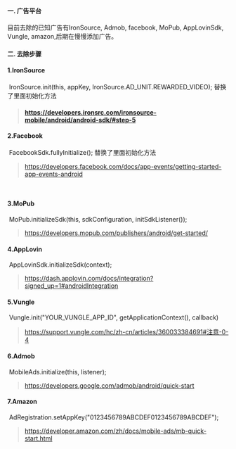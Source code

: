 #### 一. 广告平台

目前去除的已知广告有IronSource, Admob, facebook, MoPub, AppLovinSdk, Vungle, amazon,后期在慢慢添加广告。



#### 二. 去除步骤

#### 1.IronSource

​		IronSource.init(this, appKey, IronSource.AD_UNIT.REWARDED_VIDEO); 替换了里面初始化方法

> #### https://developers.ironsrc.com/ironsource-mobile/android/android-sdk/#step-5
>
> 

#### 2.Facebook

​		FacebookSdk.fullyInitialize(); 替换了里面初始化方法

> https://developers.facebook.com/docs/app-events/getting-started-app-events-android

​		

#### 3.MoPub

​		MoPub.initializeSdk(this, sdkConfiguration, initSdkListener());

> https://developers.mopub.com/publishers/android/get-started/



#### 4.AppLovin

​		AppLovinSdk.initializeSdk(context);

> https://dash.applovin.com/docs/integration?signed_up=1#androidIntegration



#### 5.Vungle

​		Vungle.init("YOUR_VUNGLE_APP_ID", getApplicationContext(), callback)

> https://support.vungle.com/hc/zh-cn/articles/360033384691#注意-0-4



#### 6.Admob

​		MobileAds.initialize(this, listener);

> https://developers.google.com/admob/android/quick-start



#### 7.Amazon

​		AdRegistration.setAppKey("0123456789ABCDEF0123456789ABCDEF");

> https://developer.amazon.com/zh/docs/mobile-ads/mb-quick-start.html